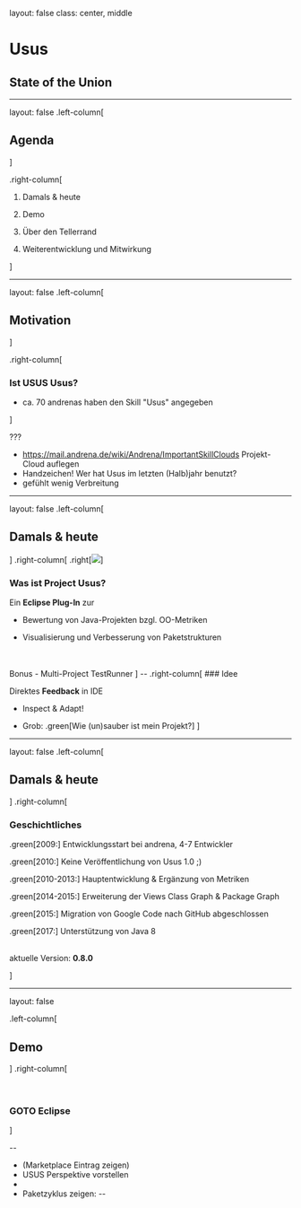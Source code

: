 
layout: false
class: center, middle

# Usus

## State of the Union

---

layout: false
.left-column[
## Agenda
]

.right-column[

1. Damals & heute

2. Demo

3. Über den Tellerrand

4. Weiterentwicklung und Mitwirkung

]

---

layout: false
.left-column[
## Motivation
]

.right-column[
### Ist USUS Usus?

- ca. 70 andrenas haben den Skill "Usus" angegeben

]

???
- https://mail.andrena.de/wiki/Andrena/ImportantSkillClouds Projekt-Cloud auflegen
- Handzeichen! Wer hat Usus im letzten (Halb)jahr benutzt?
- gefühlt wenig Verbreitung

---

layout: false
.left-column[
## Damals & heute
]
.right-column[
.right[![](https://marketplace.eclipse.org/sites/default/files/usus-marketplace.png)]
### Was ist Project Usus?

Ein **Eclipse Plug-In** zur 

- Bewertung von Java-Projekten bzgl. OO-Metriken

- Visualisierung und Verbesserung von Paketstrukturen
<br>
<br>
Bonus
- Multi-Project TestRunner
]
--
.right-column[
### Idee

Direktes **Feedback** in IDE

- Inspect & Adapt!

- Grob: .green[Wie (un)sauber ist mein Projekt?]
]

---

layout: false
.left-column[
## Damals & heute
]
.right-column[
### Geschichtliches

.green[2009:] Entwicklungsstart bei andrena, 4-7 Entwickler

.green[2010:] Keine Veröffentlichung von Usus 1.0 ;)

.green[2010-2013:] Hauptentwicklung & Ergänzung von Metriken

.green[2014-2015:] Erweiterung der Views Class Graph & Package Graph

.green[2015:] Migration von Google Code nach GitHub abgeschlossen

.green[2017:] Unterstützung von Java 8
<br><br>

aktuelle Version: **0.8.0**
<br>

]

---

layout: false

.left-column[
## Demo
]
.right-column[
<br>
<br>
<br>

### GOTO Eclipse

]

--
- (Marketplace Eintrag zeigen)
- USUS Perspektive vorstellen
- 
- Paketzyklus zeigen:
-- 
